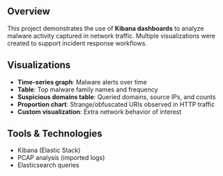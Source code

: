## Overview
This project demonstrates the use of **Kibana dashboards** to analyze malware activity captured in network traffic. Multiple visualizations were created to support incident response workflows.

## Visualizations
- **Time-series graph**: Malware alerts over time
- **Table**: Top malware family names and frequency
- **Suspicious domains table**: Queried domains, source IPs, and counts
- **Proportion chart**: Strange/obfuscated URIs observed in HTTP traffic
- **Custom visualization**: Extra network behavior of interest

## Tools & Technologies
- Kibana (Elastic Stack)
- PCAP analysis (imported logs)
- Elasticsearch queries
